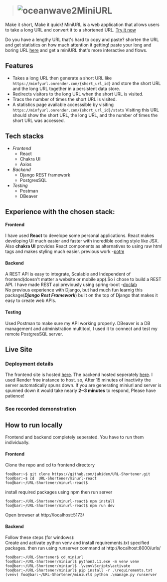 > # ![oceanwave2](https://user-images.githubusercontent.com/54525656/233765052-90df1986-6b08-4bb1-9d41-6ff0ecfb073b.svg)MiniURL
Make it short, Make it quick! MiniURL is a web application that allows users to take a long URL and convert it to a shortened URL. [Try it now](https://getminiurl.onrender.com/)  

Do you have a lengthy URL that's hard to copy and paste? shorten the URL and get statistics on how much attention it getting! paste your long and boring URL [here](https://getminiurl.onrender.com/)   and get a miniURL that's more interactive and flows.
## Features
  - Takes a  long URL then generate a short URL like `https://minfyurl.onrender.com/{short_url_id}`  and store the short URL and the long URL together in a persistent data store.
  - Redirects visitors to the long URL when the short URL is visited.
  - Tracs the number of times the short URL is visited.
  - A statistics page available accesssible by visiting `https://minfyurl.onrender.com/{short_url_id}/stats` Visiting this URL should show the short URL, the long URL, and the number of times the short URL was accessed.
## Tech stacks
   - *Frontend*
        - React
        - Chakra UI
        - Axios
   - *Backend*
        - Django REST framework
        - PostgresSQL
   - *Testing*
        - Postman
        - DBeaver
## Experience with the chosen stack:  
#### Frontend
I have used **React** to develope some personal applications. React makes developing UI much easier and faster with incredible coding style like JSX. Also **chakra UI** provides React components as alternatives to using raw html tags and makes styling much easier. previous work -[potm](https://github.com/jahidem/potm)
#### Backend
A REST API is easy to integrate, Scalable and Independent of frontend(doesn't matter a website or mobile app).So i chose to build a REST API. I have made REST api previously using spring-boot -[doclab](https://github.com/jahidem/DocLab-backend)  
No previous experience with Django, but had much fun learnig this package(***Django Rest Framework***) built on the top of Django that makes it easy to create web APIs.  
#### Testing
Used Postman to make sure my API working properly. DBeaver is a  DB management and administration multitool, I used it to connect and test my remote PostgresSQL server.
## Live Site
### Deployment details
The frontend site is hosted [here](https://getminiurl.onrender.com/). The backend hosted seperately [here](https://minifyurl.onrender.com/admin/). I used Render free instance  to host. so, After 15 minutes of inactivity the server automatically spuns down. If you are generating miniurl and server is spunned down it would take nearly **2~3 minutes** to respond, Please have patience!
### See recorded demonstration
## How to run locally
Frontend and backend completely seperated. You have to run them individually.
#### Frontend
Clone the repo and cd to frontend directory
```shell
foo@bar:~$ git clone https://github.com/jahidem/URL-Shortener.git
foo@bar:~$ cd  URL-Shortener/minurl-react
foo@bar:~/URL-Shortener/minurl-react$
```

install required packages using npm then run server
```shell
foo@bar:~/URL-Shortener/minurl-react$ npm install
foo@bar:~/URL-Shortener/minurl-react$ npm run dev
```

Open browser at http://localhost:5173/
#### Backend
Follow these steps (for windows):  
Create and activate python venv and install requirements.txt specified packages. then run using runserver command at http://localhost:8000/urls/
```shell
foo@bar:~/URL-Shortener$ cd miniurl
foo@bar:~/URL-Shortener/miniurl$ python3.11.exe -m venv venv
foo@bar:~/URL-Shortener/miniurl$ .\venv\Scripts\activate
foo@bar:~/URL-Shortener/miniurl$ pip install -r .\requirements.txt
(venv) foo@bar:~/URL-Shortener/miniurl$ python .\manage.py runserver
```
